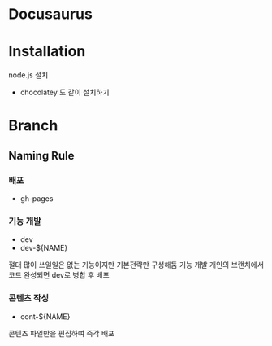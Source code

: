 # Docusaurus
# Installation
node.js 설치
- chocolatey 도 같이 설치하기

# Branch 

## Naming Rule
### 배포
- gh-pages
### 기능 개발
- dev
- dev-${NAME}
  
절대 많이 쓰일일은 없는 기능이지만 기본전략만 구성해둠
기능 개발 개인의 브랜치에서 코드 완성되면 dev로 병합 후 배포
### 콘텐츠 작성
- cont-${NAME}
  
콘텐츠 파일만을 편집하여 즉각 배포 
 
